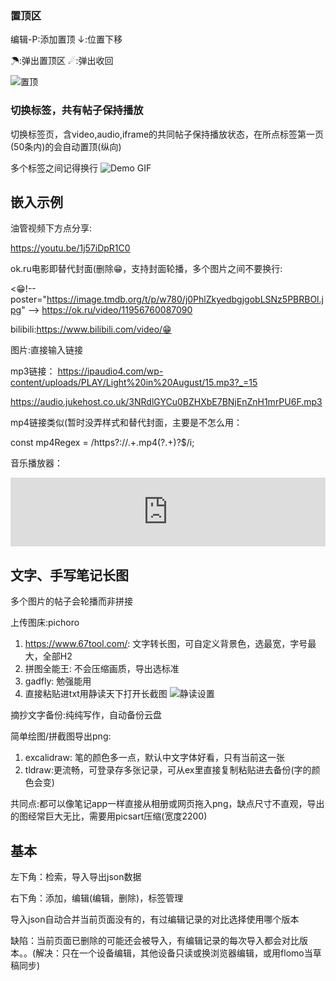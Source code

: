 ### 置顶区

编辑-P:添加置顶 ↓:位置下移

☂:弹出置顶区 ☄:弹出收回

![置顶](https://i.imgur.com/w4Y4Lwd.jpeg)

### 切换标签，共有帖子保持播放
切换标签页，含video,audio,iframe的共同帖子保持播放状态，在所点标签第一页(50条内)的会自动置顶(纵向)

多个标签之间记得换行
![Demo GIF](https://i.imgur.com/Lyxsj7k.gif)

## 嵌入示例
油管视频下方点分享:

https://youtu.be/1j57iDpR1C0

ok.ru电影即替代封面(删除😁，支持封面轮播，多个图片之间不要换行:

<😁!-- poster="https://image.tmdb.org/t/p/w780/j0PhlZkyedbgjgobLSNz5PBRBOl.jpg" -->
https://ok.ru/video/11956760087090  

bilibili:https://www.bilibili.com/video/😁

图片:直接输入链接

mp3链接：
https://ipaudio4.com/wp-content/uploads/PLAY/Light%20in%20August/15.mp3?_=15

https://audio.jukehost.co.uk/3NRdlGYCu0BZHXbE7BNjEnZnH1mrPU6F.mp3

mp4链接类似(暂时没弄样式和替代封面，主要是不怎么用：

const mp4Regex = /https?:\/\/.+\.mp4(\?.+)?$/i;

音乐播放器：

<iframe src="https://music-xi-black.vercel.app/?playlist=13494662713&theme=dark&themeColor=%231d1d5c" width="100%" height="110" style="border: none; border-radius: 0px;" frameborder="0"></iframe>

## 文字、手写笔记长图
多个图片的帖子会轮播而非拼接

上传图床:pichoro

1. https://www.67tool.com/: 文字转长图，可自定义背景色，选最宽，字号最大，全部H2
2. 拼图全能王: 不会压缩画质，导出选标准
3. gadfly: 勉强能用
4. 直接粘贴进txt用静读天下打开长截图
   ![静读设置](https://i.imgur.com/ulfCdKn.jpeg)

摘抄文字备份:纯纯写作，自动备份云盘

简单绘图/拼截图导出png:
1. excalidraw: 笔的颜色多一点，默认中文字体好看，只有当前这一张
2. tldraw:更流畅，可登录存多张记录，可从ex里直接复制粘贴进去备份(字的颜色会变)

共同点:都可以像笔记app一样直接从相册或网页拖入png，缺点尺寸不直观，导出的图经常巨大无比，需要用picsart压缩(宽度2200)

## 基本
左下角：检索，导入导出json数据

右下角：添加，编辑(编辑，删除)，标签管理

导入json自动合并当前页面没有的，有过编辑记录的对比选择使用哪个版本

缺陷：当前页面已删除的可能还会被导入，有编辑记录的每次导入都会对比版本。。(解决：只在一个设备编辑，其他设备只读或换浏览器编辑，或用flomo当草稿同步)






